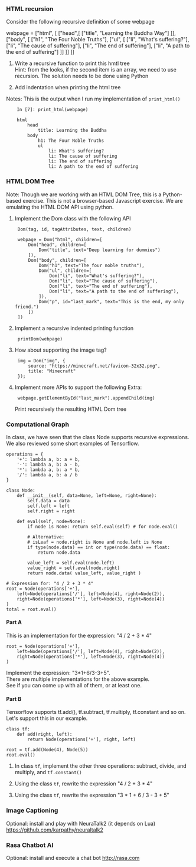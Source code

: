### HTML recursion

Consider the following recursive definition of some webpage

webpage = ["html", [
    ["head",[
        ["title", "Learning the Buddha Way"]
    ]],
    ["body", [
        ["h1", "The Four Noble Truths"],
        ["ul", [
            ["li", "What's suffering?"],
            ["li", "The cause of suffering"],
            ["li", "The end of suffering"],
            ["li", "A path to the end of suffering"]
        ]]
    ]]
]]

1. Write a recursive function to print this hmtl tree<br>
Hint: from the looks, if the second item is an array, we need to use recursion.
The solution needs to be done using Python


2. Add indentation when printing the html tree

Notes: This is the output when I run my implementation of `print_html()`

        In [7]: print_html(webpage) 
                                    
        html
            head
                title: Learning the Buddha
            body
                h1: The Four Noble Truths
                ul
                    li: What's suffering?
                    li: The cause of suffering
                    li: The end of suffering
                    li: A path to the end of suffering


### HTML DOM Tree

Note: Though we are working with an HTML DOM Tree, this is a Python-based exercise. This is not a browser-based Javascript exercise. We are emulating the HTML DOM API using python.

1. Implement the Dom class with the following API

        Dom(tag, id, tagAttributes, text, children)

        webpage = Dom("html", children=[
            Dom("head", children=[
                Dom("title", text="Deep learning for dummies")
            ]),
            Dom("body", children=[
                Dom("h1", text="The four noble truths"),
                Dom("ul", children=[
                    Dom("li", text="What's suffering?"),
                    Dom("li", text="The cause of suffering"),
                    Dom("li", text="The end of suffering"),
                    Dom("li", text="A path to the end of suffering"),
                ]),
                Dom("p", id="last_mark", text="This is the end, my only friend.")
            ])
        ])

2. Implement a recursive indented printing function

        printDom(webpage)

3. How about supporting the image tag?

        img = Dom("img", {
            source: "https://minecraft.net/favicon-32x32.png",
            title: "Minecraft"
        });

4. Implement more APIs to support the following
Extra:

        webpage.getElementById("last_mark").appendChild(img)

    Print recursively the resulting HTML Dom tree


### Computational Graph

In class, we have seen that the class Node supports recursive expressions. We also reviewed some short examples of Tensorflow.

    operations = {
        '+': lambda a, b: a + b,
        '-': lambda a, b: a - b,
        '*': lambda a, b: a * b,
        '/': lambda a, b: a / b
    }

    class Node:
        def __init__(self, data=None, left=None, right=None):
            self.data = data
            self.left = left
            self.right = right

        def eval(self, node=None):
            if node is None: return self.eval(self) # for node.eval()

            # Alternative:
            # isLeaf = node.right is None and node.left is None
            if type(node.data) == int or type(node.data) == float:
                return node.data

            value_left = self.eval(node.left)
            value_right = self.eval(node.right)
            return node.data( value_left, value_right )

    # Expression for: "4 / 2 + 3 * 4"
    root = Node(operations['+'],
        left=Node(operations['/'], left=Node(4), right=Node(2)),
        right=Node(operations['*'], left=Node(3), right=Node(4))
    )
    total = root.eval()


#### Part A

This is an implementation for the expression: "4 / 2 + 3 * 4"

    root = Node(operations['+'],
        left=Node(operations['/'], left=Node(4), right=Node(2)),
        right=Node(operations['*'], left=Node(3), right=Node(4))
    )

Implement the expression: "3*1+6/3-3+5".<br>
There are multiple implementations for the above example.<br>
See if you can come up with all of them, or at least one.


#### Part B

Tensorflow supports tf.add(), tf.subtract, tf.multiply, tf.constant and so on.
Let's support this in our example.

    class tf:
        def add(right, left):
            return Node(operations['+'], right, left)

    root = tf.add(Node(4), Node(5))
    root.eval()

1) In class `tf`, implement the other three operations: subtract, divide, and multiply, and `tf.constant()`

2) Using the class `tf`, rewrite the expression "4 / 2 + 3 * 4"

3) Using the class `tf`, rewrite the expression "3 * 1 + 6 / 3 - 3 + 5"


### Image Captioning

Optional: install and play with NeuraTalk2 (it depends on Lua)
https://github.com/karpathy/neuraltalk2


### Rasa Chatbot AI

Optional: install and execute a chat bot
http://rasa.com



